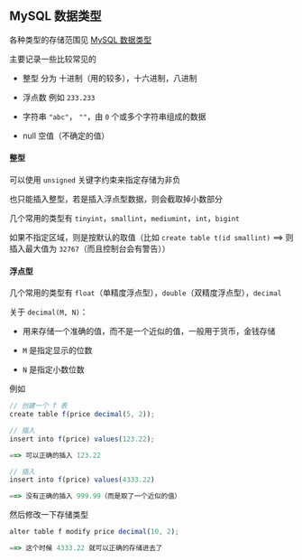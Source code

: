 ## MySQL 数据类型

各种类型的存储范围见 [MySQL 数据类型](http://www.runoob.com/mysql/mysql-data-types.html)

主要记录一些比较常见的

* 整型  分为 十进制（用的较多），十六进制，八进制

* 浮点数  例如 ```233.233```

* 字符串  ```"abc"```， ```""```，由 ```0``` 个或多个字符串组成的数据

* null  空值（不确定的值） 

#### 整型

可以使用 ```unsigned``` 关键字约束来指定存储为非负

也只能插入整型，若是插入浮点型数据，则会截取掉小数部分

几个常用的类型有 ```tinyint```，```smallint```，```mediumint```，```int```，```bigint```

如果不指定区域，则是按默认的取值（比如 ```create table t(id smallint)```  ==>  则插入最大值为 ```32767```（而且控制台会有警告））

#### 浮点型

几个常用的类型有 ```float```（单精度浮点型），```double```（双精度浮点型），```decimal```

关于 ```decimal(M, N)```：

* 用来存储一个准确的值，而不是一个近似的值，一般用于货币，金钱存储

* ```M``` 是指定显示的位数

* ```N``` 是指定小数位数

例如 
```js
// 创建一个 f 表
create table f(price decimal(5, 2));  

// 插入
insert into f(price) values(123.22);

==> 可以正确的插入 123.22

// 插入
insert into f(price) values(4333.22)

==> 没有正确的插入 999.99（而是取了一个近似的值）
```

然后修改一下存储类型

```js
alter table f modify price decimal(10, 2);

==> 这个时候 4333.22 就可以正确的存储进去了
```